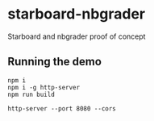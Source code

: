 # starboard-nbgrader
Starboard and nbgrader proof of concept

## Running the demo

```
npm i
npm i -g http-server
npm run build

http-server --port 8080 --cors
```

